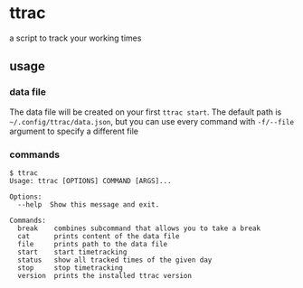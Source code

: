 # ttrac

a script to track your working times

## usage

### data file

The data file will be created on your first `ttrac start`. The default path is `~/.config/ttrac/data.json`, but you can use every command with `-f/--file` argument to specify a different file

### commands

```
$ ttrac
Usage: ttrac [OPTIONS] COMMAND [ARGS]...

Options:
  --help  Show this message and exit.

Commands:
  break    combines subcommand that allows you to take a break
  cat      prints content of the data file
  file     prints path to the data file
  start    start timetracking
  status   show all tracked times of the given day
  stop     stop timetracking
  version  prints the installed ttrac version

```
